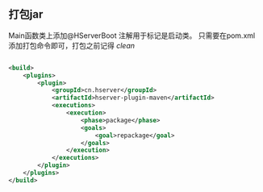 ## 打包jar

Main函数类上添加@HServerBoot 注解用于标记是启动类。
只需要在pom.xml 添加打包命令即可，打包之前记得 *clean*

```xml

<build>
    <plugins>
        <plugin>
            <groupId>cn.hserver</groupId>
            <artifactId>hserver-plugin-maven</artifactId>
            <executions>
                <execution>
                    <phase>package</phase>
                    <goals>
                        <goal>repackage</goal>
                    </goals>
                </execution>
            </executions>
        </plugin>
    </plugins>
</build>
```